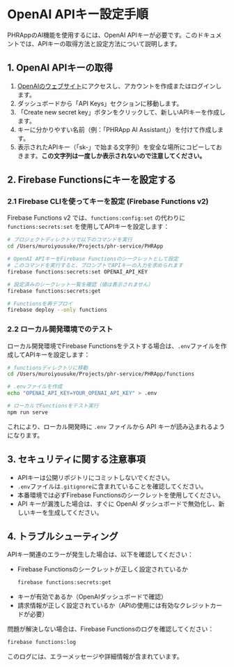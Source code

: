 # OpenAI APIキー設定手順

PHRAppのAI機能を使用するには、OpenAI APIキーが必要です。このドキュメントでは、APIキーの取得方法と設定方法について説明します。

## 1. OpenAI APIキーの取得

1. [OpenAIのウェブサイト](https://platform.openai.com/)にアクセスし、アカウントを作成またはログインします。
2. ダッシュボードから「API Keys」セクションに移動します。
3. 「Create new secret key」ボタンをクリックして、新しいAPIキーを作成します。
4. キーに分かりやすい名前（例：「PHRApp AI Assistant」）を付けて作成します。
5. 表示されたAPIキー（「sk-」で始まる文字列）を安全な場所にコピーしておきます。**この文字列は一度しか表示されないので注意してください。**

## 2. Firebase Functionsにキーを設定する

### 2.1 Firebase CLIを使ってキーを設定 (Firebase Functions v2)

Firebase Functions v2 では、`functions:config:set` の代わりに `functions:secrets:set` を使用してAPIキーを設定します：

```bash
# プロジェクトディレクトリで以下のコマンドを実行
cd /Users/muroiyousuke/Projects/phr-service/PHRApp

# OpenAI APIキーをFirebase Functionsのシークレットとして設定
# このコマンドを実行すると、プロンプトでAPIキーの入力を求められます
firebase functions:secrets:set OPENAI_API_KEY

# 設定済みのシークレット一覧を確認（値は表示されません）
firebase functions:secrets:get

# Functionsを再デプロイ
firebase deploy --only functions
```

### 2.2 ローカル開発環境でのテスト

ローカル開発環境でFirebase Functionsをテストする場合は、`.env`ファイルを作成してAPIキーを設定します：

```bash
# functionsディレクトリに移動
cd /Users/muroiyousuke/Projects/phr-service/PHRApp/functions

# .envファイルを作成
echo "OPENAI_API_KEY=YOUR_OPENAI_API_KEY" > .env

# ローカルでFunctionsをテスト実行
npm run serve
```

これにより、ローカル開発時に `.env` ファイルから API キーが読み込まれるようになります。

## 3. セキュリティに関する注意事項

- APIキーは公開リポジトリにコミットしないでください。
- `.env`ファイルは`.gitignore`に含まれていることを確認してください。
- 本番環境では必ずFirebase Functionsのシークレットを使用してください。
- API キーが漏洩した場合は、すぐに OpenAI ダッシュボードで無効化し、新しいキーを生成してください。

## 4. トラブルシューティング

APIキー関連のエラーが発生した場合は、以下を確認してください：

- Firebase Functionsのシークレットが正しく設定されているか
  ```bash
  firebase functions:secrets:get
  ```
- キーが有効であるか（OpenAIダッシュボードで確認）
- 請求情報が正しく設定されているか（APIの使用には有効なクレジットカードが必要）

問題が解決しない場合は、Firebase Functionsのログを確認してください：

```bash
firebase functions:log
```

このログには、エラーメッセージや詳細情報が含まれています。
